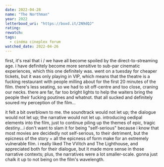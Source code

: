 ```yaml
---
date: 2022-04-28
name: "The Northman"
year: 2022
letterboxd_uri: "https://boxd.it/2N9dQJ"
rating: 
rewatch: 
tags:
  - cinéma cineplex forum
watched_date: 2022-04-26
---
```


first, it's real that i / we have all become spoiled by the direct-to-streaming age. i have definitely become more sensitive to sub-par cinematic experiences, which this one definitely was. went on a tuesday for cheaper tickets, but it was only playing in VIP, which means that the theatre is a fucking restaurant with people milling about for the first 20 minutes of the film. there's less seating, so we had to sit off-centre and too close, craning our necks. there are far, far too bright lights to help the waiters bring the people their fucking poutines and whatnot. that all sucked and definitely soured my perception of the film...

it felt a bit overblown to me. the soundtrack would not let up; the dialogue would not let up; the narrative would not let up. introducing oedipal elements into the film, just to continue piling up the themes of epic, tragic destiny...i don't want to slam it for being "self-serious" because i know that most movies are decidedly not self-serious, to their detriment, but the epicness of the story + all the epicness of form make for an extremely vulnerable film. i really liked The VVitch and The Lighthouse, and appreciated both for their dialogue, but it made more sense in those narrative contexts; plus, the narratives were a lot smaller-scale. gonna just chalk it up to not being on the film's wavelength.
